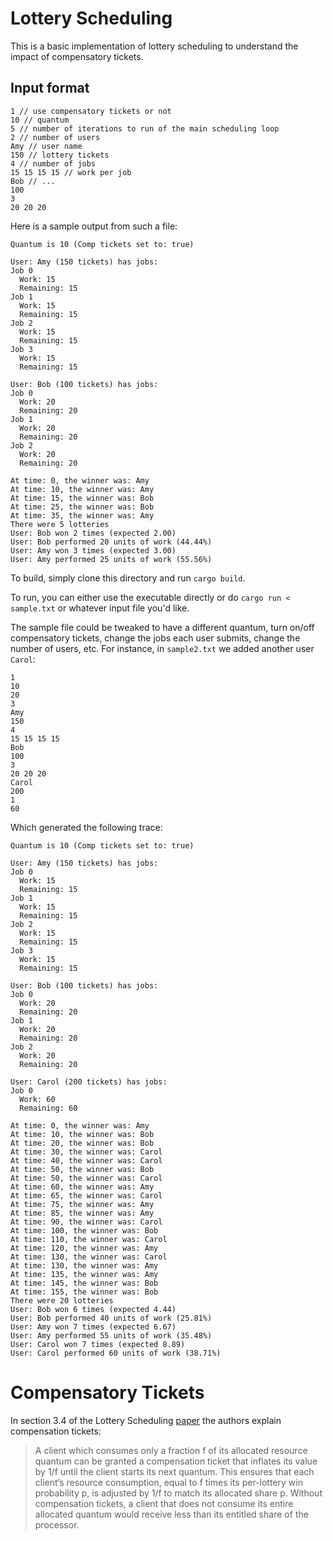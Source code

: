 # Lottery Scheduling

This is a basic implementation of lottery scheduling to understand the impact of compensatory tickets.

## Input format

```
1 // use compensatory tickets or not
10 // quantum
5 // number of iterations to run of the main scheduling loop
2 // number of users
Amy // user name
150 // lottery tickets
4 // number of jobs
15 15 15 15 // work per job
Bob // ...
100
3
20 20 20
```

Here is a sample output from such a file:

```
Quantum is 10 (Comp tickets set to: true) 

User: Amy (150 tickets) has jobs:
Job 0
  Work: 15
  Remaining: 15
Job 1
  Work: 15
  Remaining: 15
Job 2
  Work: 15
  Remaining: 15
Job 3
  Work: 15
  Remaining: 15

User: Bob (100 tickets) has jobs:
Job 0
  Work: 20
  Remaining: 20
Job 1
  Work: 20
  Remaining: 20
Job 2
  Work: 20
  Remaining: 20

At time: 0, the winner was: Amy
At time: 10, the winner was: Amy
At time: 15, the winner was: Bob
At time: 25, the winner was: Bob
At time: 35, the winner was: Amy
There were 5 lotteries
User: Bob won 2 times (expected 2.00)
User: Bob performed 20 units of work (44.44%)
User: Amy won 3 times (expected 3.00)
User: Amy performed 25 units of work (55.56%)
```

To build, simply clone this directory and run `cargo build`.

To run, you can either use the executable directly or do `cargo run < sample.txt` or whatever
input file you'd like.

The sample file could be tweaked to have a different quantum, turn on/off compensatory tickets,
change the jobs each user submits, change the number of users, etc.
For instance, in `sample2.txt` we added another user `Carol`:

```
1
10
20
3
Amy 
150
4
15 15 15 15
Bob
100
3
20 20 20
Carol
200
1
60
```

Which generated the following trace:

```
Quantum is 10 (Comp tickets set to: true) 

User: Amy (150 tickets) has jobs:
Job 0
  Work: 15
  Remaining: 15
Job 1
  Work: 15
  Remaining: 15
Job 2
  Work: 15
  Remaining: 15
Job 3
  Work: 15
  Remaining: 15

User: Bob (100 tickets) has jobs:
Job 0
  Work: 20
  Remaining: 20
Job 1
  Work: 20
  Remaining: 20
Job 2
  Work: 20
  Remaining: 20

User: Carol (200 tickets) has jobs:
Job 0
  Work: 60
  Remaining: 60

At time: 0, the winner was: Amy
At time: 10, the winner was: Bob
At time: 20, the winner was: Bob
At time: 30, the winner was: Carol
At time: 40, the winner was: Carol
At time: 50, the winner was: Bob
At time: 50, the winner was: Carol
At time: 60, the winner was: Amy
At time: 65, the winner was: Carol
At time: 75, the winner was: Amy
At time: 85, the winner was: Amy
At time: 90, the winner was: Carol
At time: 100, the winner was: Bob
At time: 110, the winner was: Carol
At time: 120, the winner was: Amy
At time: 130, the winner was: Carol
At time: 130, the winner was: Amy
At time: 135, the winner was: Amy
At time: 145, the winner was: Bob
At time: 155, the winner was: Bob
There were 20 lotteries
User: Bob won 6 times (expected 4.44)
User: Bob performed 40 units of work (25.81%)
User: Amy won 7 times (expected 6.67)
User: Amy performed 55 units of work (35.48%)
User: Carol won 7 times (expected 8.89)
User: Carol performed 60 units of work (38.71%)
```

# Compensatory Tickets

In section 3.4 of the Lottery Scheduling [paper](https://www.usenix.org/legacy/publications/library/proceedings/osdi/full_papers/waldspurger.pdf)
the authors explain compensation tickets:

> A client which consumes only a fraction f of its allocated resource quantum can be granted a compensation
> ticket that inflates its value by 1/f until the client starts its
> next quantum. This ensures that each client’s resource consumption, equal to f times its per-lottery win probability p,
> is adjusted by 1/f to match its allocated share p. Without
> compensation tickets, a client that does not consume its entire allocated quantum would receive less than its entitled
> share of the processor.

